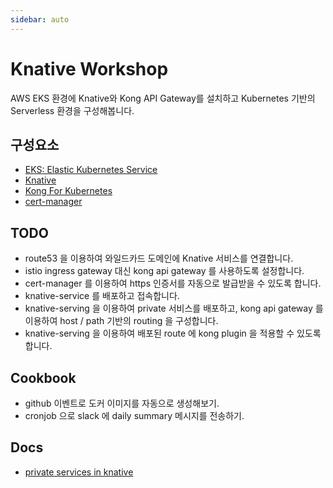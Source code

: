 ```yaml
---
sidebar: auto
---
```


# Knative Workshop

AWS EKS 환경에 Knative와 Kong API Gateway를 설치하고 
Kubernetes 기반의 Serverless 환경을 구성해봅니다.

## 구성요소

- [EKS: Elastic Kubernetes Service](./eks/README.md)
- [Knative](./knative/README.md)
- [Kong For Kubernetes](./kong/README.md)
- [cert-manager](./cert-manager/README.md)

## TODO

- route53 을 이용하여 와일드카드 도메인에 Knative 서비스를 연결합니다.
- istio ingress gateway 대신 kong api gateway 를 사용하도록 설정합니다.
- cert-manager 를 이용하여 https 인증서를 자동으로 발급받을 수 있도록 합니다.
- knative-service 를 배포하고 접속합니다.
- knative-serving 을 이용하여 private 서비스를 배포하고, 
  kong api gateway 를 이용하여 host / path 기반의 routing 을 구성합니다.
- knative-serving 을 이용하여 배포된 route 에 kong plugin 을 적용할 수 있도록 합니다.

## Cookbook

- github 이벤트로 도커 이미지를 자동으로 생성해보기.
- cronjob 으로 slack 에 daily summary 메시지를 전송하기.

## Docs

- [private services in knative](./knative/vrivate-services.md)

